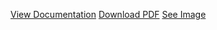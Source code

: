 [View Documentation](/web/public/docs.html)
[Download PDF](/web/public/document.pdf)
[See Image](/web/public/image.png)
